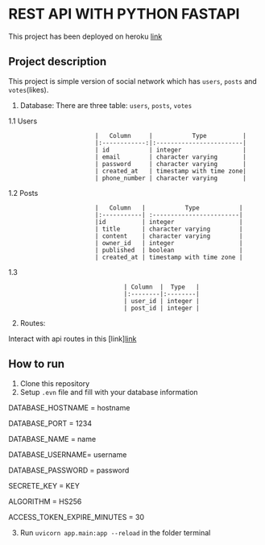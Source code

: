 # REST API WITH PYTHON FASTAPI

This project has been deployed on heroku
[link](https://api-with-fastapi.herokuapp.com/docs)

## Project description

This project is simple version of social network which has `users`, `posts` and `votes`(likes).

1.  Database: There are three table: `users`, `posts`, `votes`

1.1 Users

                            |   Column     |           Type          |
                            |:------------:|:------------------------|
                            | id           | integer                 |
                            | email        | character varying       |
                            | password     | character varying       |
                            | created_at   | timestamp with time zone|
                            | phone_number | character varying       |

1.2 Posts

                            |   Column   |           Type           |     
                            |:-----------| :------------------------|
                            |id          | integer                  |
                            | title      | character varying        |
                            | content    | character varying        |
                            | owner_id   | integer                  |
                            | published  | boolean                  |
                            | created_at | timestamp with time zone |

1.3

                                    | Column  |  Type   |
                                    |:--------|:--------|
                                    | user_id | integer |
                                    | post_id | integer |


2. Routes:

Interact with api routes in this [link][link](https://api-with-fastapi.herokuapp.com/docs)

## How to run

1. Clone this repository
2. Setup `.evn` file and fill with your database information

DATABASE_HOSTNAME = hostname 

DATABASE_PORT = 1234 

DATABASE_NAME = name 

DATABASE_USERNAME= username 

DATABASE_PASSWORD = password 

SECRETE_KEY = KEY 

ALGORITHM = HS256  

ACCESS_TOKEN_EXPIRE_MINUTES = 30 


3. Run `uvicorn app.main:app --reload` in the folder terminal
